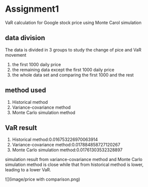 # Assignment1

VaR calculation for Google stock price using Monte Carol simulation

## data division
The data is divided in 3 groups to study the change of pice and VaR movement
1. the first 1000 daily price
2. the remaining data except the first 1000 daily price
3. the whole data set and comparing the first 1000 and the rest

## method used
1. Historical method
2. Variance-covariance method
3. Monte Carlo simulation method

## VaR result
1. Historical method:0.016753226970063914
2. Variance-covariance method:0.017884858727120267 
3. Monte Carlo simulation method:0.01761303532328897

simulation result from variance-covariance method and Monte Carlo simulation method is close while that from historical method is lower, leading to a lower VaR.

![](image/price with comparison.png)
